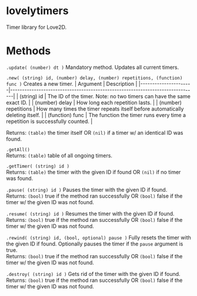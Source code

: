 # lovelytimers
Timer library for Love2D.

# Methods
```.update( (number) dt )```
Mandatory method. Updates all current timers.

```.new( (string) id, (number) delay, (number) repetitions, (function) func )```
Creates a new timer.
| Argument             | Description                                                                   |
|----------------------|-------------------------------------------------------------------------------|
| (string) id          | The ID of the timer. Note: no two timers can have the same exact ID.          |
| (number) delay       | How long each repetition lasts.                                               |
| (number) repetitions | How many times the timer repeats itself before automatically deleting itself. |
| (function) func      | The function the timer runs every time a repetition is successfully counted.  |

Returns: ```(table)``` the timer itself OR ```(nil)``` if a timer w/ an identical ID was found.

```.getAll()```<br>Returns: ```(table)``` table of all ongoing timers.

```.getTimer( (string) id )```<br>Returns: ```(table)``` the timer with the given ID if found OR ```(nil)``` if no timer was found.

```.pause( (string) id )```
Pauses the timer with the given ID if found.<br>Returns: ```(bool)``` true if the method ran successfully OR ```(bool)``` false if the timer w/ the given ID was not found.

```.resume( (string) id )```
Resumes the timer with the given ID if found.<br>Returns: ```(bool)``` true if the method ran successfully OR ```(bool)``` false if the timer w/ the given ID was not found.

```.rewind( (string) id, (bool, optional) pause )```
Fully resets the timer with the given ID if found. Optionally pauses the timer if the ```pause``` argument is true.<br>Returns: ```(bool)``` true if the method ran successfully OR ```(bool)``` false if the timer w/ the given ID was not found.

```.destroy( (string) id )```
Gets rid of the timer with the given ID if found.<br>Returns: ```(bool)``` true if the method ran successfully OR ```(bool)``` false if the timer w/ the given ID was not found.
